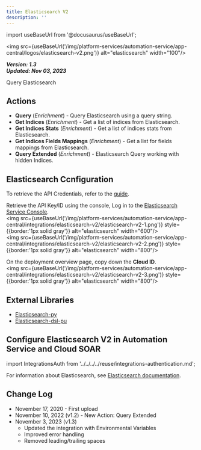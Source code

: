 ```yaml
---
title: Elasticsearch V2
description: ''
---
```

import useBaseUrl from '@docusaurus/useBaseUrl';

<img src={useBaseUrl('/img/platform-services/automation-service/app-central/logos/elasticsearch-v2.png')} alt="elasticsearch" width="100"/>

***Version: 1.3  
Updated: Nov 03, 2023***

Query Elasticsearch

## Actions

* **Query** (*Enrichment*) - Query Elasticsearch using a query string.
* **Get Indices** (*Enrichment*) - Get a list of indices from Elasticsearch.
* **Get Indices Stats** (*Enrichment*) - Get a list of indices stats from Elasticsearch.
* **Get Indices Fields Mappings** (*Enrichment*) - Get a list for fields mappings from Elasticsearch.
* **Query Extended** (*Enrichment*) - Elasticsearch Query working with hidden Indices.

## Elasticsearch Ccnfiguration

To retrieve the API Credentials, refer to the [guide](https://www.elastic.co/guide/en/elasticsearch/reference/current/security-api-create-api-key.html).

Retrieve the API Key/ID using the console, Log in to the [Elasticsearch Service Console](https://cloud.elastic.co/?page=docs&placement=docs-body).<br/><img src={useBaseUrl('/img/platform-services/automation-service/app-central/integrations/elasticsearch-v2/elasticsearch-v2-1.png')} style={{border:'1px solid gray'}} alt="elasticsearch" width="600"/><br/><img src={useBaseUrl('/img/platform-services/automation-service/app-central/integrations/elasticsearch-v2/elasticsearch-v2-2.png')} style={{border:'1px solid gray'}} alt="elasticsearch" width="800"/>

On the deployment overview page, copy down the **Cloud ID**.<br/><img src={useBaseUrl('/img/platform-services/automation-service/app-central/integrations/elasticsearch-v2/elasticsearch-v2-3.png')} style={{border:'1px solid gray'}} alt="elasticsearch" width="800"/>

## External Libraries

* [Elasticsearch-py](https://github.com/elastic/elasticsearch-py/blob/master/LICENSE)
* [Elasticsearch-dsl-pu](https://github.com/elastic/elasticsearch-dsl-py/blob/master/LICENSE)

## Configure Elasticsearch V2 in Automation Service and Cloud SOAR

import IntegrationsAuth from '../../../../reuse/integrations-authentication.md';

<IntegrationsAuth/>

For information about Elasticsearch, see [Elasticsearch documentation](https://www.elastic.co/docs/solutions/search).

## Change Log

* November 17, 2020 - First upload
* November 10, 2022 (v1.2) - New Action: Query Extended
* November 3, 2023 (v1.3)
	+ Updated the integration with Environmental Variables
	+ Improved error handling
	+ Removed leading/trailing spaces
